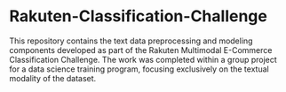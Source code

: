 # Rakuten-Classification-Challenge

This repository contains the text data preprocessing and modeling components developed as part of the Rakuten Multimodal E-Commerce Classification Challenge. The work was completed within a group project for a data science training program, focusing exclusively on the textual modality of the dataset.
